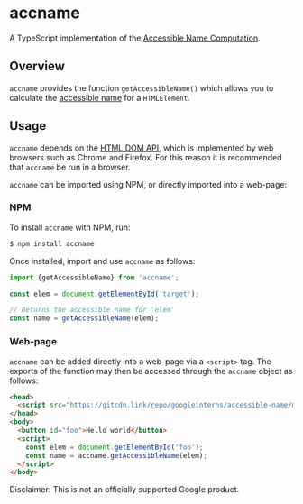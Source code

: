 # accname
A TypeScript implementation of the [Accessible Name
Computation](https://www.w3.org/TR/accname-1.1/).

## Overview
`accname` provides the function `getAccessibleName()` which allows you to calculate the [accessible name](https://www.w3.org/TR/accname-1.1/#dfn-accessible-name) for a `HTMLElement`.
## Usage
`accname` depends on the [HTML DOM API](https://developer.mozilla.org/en-US/docs/Web/API/HTML_DOM_API), which is implemented by web browsers such as Chrome and Firefox. For this reason it is recommended that `accname` be run in a browser.

`accname` can be imported using NPM, or directly imported into a web-page:
### NPM
To install `accname` with NPM, run:
```bash
$ npm install accname
```
Once installed, import and use `accname` as follows:
```typescript
import {getAccessibleName} from 'accname';

const elem = document.getElementById('target');

// Returns the accessible name for 'elem'
const name = getAccessibleName(elem);
```
### Web-page
`accname` can be added directly into a web-page via a `<script>` tag. The exports of the function may then be accessed through the `accname` object as follows:
```html
<head>
  <script src="https://gitcdn.link/repo/googleinterns/accessible-name/master/bundle.js"></script>
</head>
<body>
  <button id="foo">Hello world</button>
  <script>
    const elem = document.getElementById('foo');
    const name = accname.getAccessibleName(elem);
  </script>
</body>
```

Disclaimer: This is not an officially supported Google product.
